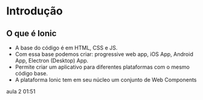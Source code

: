 # Introdução

## O que é Ionic

- A base do código é em HTML, CSS e JS.
- Com essa base podemos criar: progressive web app, iOS App, Android App, Electron (Desktop) App.
- Permite criar um aplicativo para diferentes plataformas com o mesmo código base.
- A plataforma Ionic tem em seu núcleo um conjunto de Web Components

aula 2
01:51
